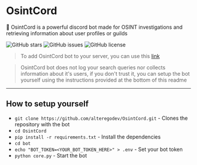 # OsintCord

🔎 OsintCord is a powerful discord bot made for OSINT investigations and retrieving information about user profiles or guilds

![GitHub stars](https://img.shields.io/github/stars/alteregodev/OsintCord?style=social)
![GitHub issues](https://img.shields.io/github/issues/alteregodev/OsintCord)
![GitHub license](https://img.shields.io/github/license/alteregodev/OsintCord)

> To add OsintCord bot to your server, you can use this [link](https://discord.com/oauth2/authorize?client_id=1409515456221417554&permissions=277025647680&integration_type=0&scope=bot)

> OsintCord bot does not log your search queries nor collects information about it's users, if you don't trust it, you can setup the bot yourself using the instructions provided at the bottom of this readme

---

## How to setup yourself

- `git clone https://github.com/alteregodev/OsintCord.git` - Clones the repository with the bot
- `cd OsintCord`
- `pip install -r requirements.txt` - Install the dependencies
- `cd bot`
- `echo "BOT_TOKEN=<YOUR_BOT_TOKEN_HERE>" > .env` - Set your bot token 
- `python core.py` - Start the bot
